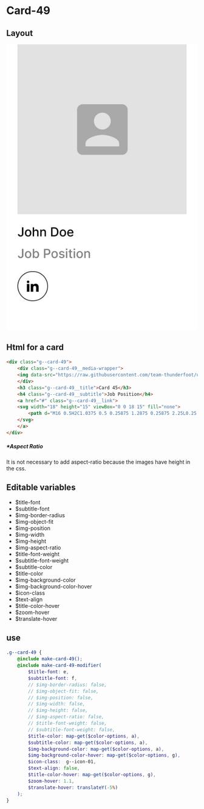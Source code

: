 # Card-49

## Layout

![alt text][card-49]

[card-49]: /src/img/global-components/card/card-49.jpg

## Html for a card

```html
<div class="g--card-49">
    <div class="g--card-49__media-wrapper">
    <img data-src="https://raw.githubusercontent.com/team-thunderfoot/ui/main/src/img/global-components/logo-placeholder.png" src="/src/img/global-components/placeholder.jpg" alt="alt text" class="g--card-49__media-wrapper__media g--lazy-01">
    </div>
    <h3 class="g--card-49__title">Card 45</h3>
    <h4 class="g--card-49__subtitle">Job Position</h4>
    <a href="#" class="g--card-49__link">
    <svg width="18" height="15" viewBox="0 0 18 15" fill="none">
        <path d="M16 0.5H2C1.0375 0.5 0.25875 1.2875 0.25875 2.25L0.25 12.75C0.25 13.7125 1.0375 14.5 2 14.5H16C16.9625 14.5 17.75 13.7125 17.75 12.75V2.25C17.75 1.2875 16.9625 0.5 16 0.5ZM15.65 4.21875L9.46375 8.08625C9.18375 8.26125 8.81625 8.26125 8.53625 8.08625L2.35 4.21875C2.26226 4.1695 2.18543 4.10295 2.12415 4.02315C2.06288 3.94334 2.01843 3.85193 1.9935 3.75445C1.96858 3.65697 1.96369 3.55544 1.97914 3.45602C1.99458 3.35659 2.03004 3.26134 2.08337 3.17601C2.1367 3.09069 2.20678 3.01707 2.28939 2.95962C2.37199 2.90217 2.46539 2.86207 2.56393 2.84176C2.66248 2.82145 2.76412 2.82135 2.86271 2.84145C2.9613 2.86156 3.05478 2.90147 3.1375 2.95875L9 6.625L14.8625 2.95875C14.9452 2.90147 15.0387 2.86156 15.1373 2.84145C15.2359 2.82135 15.3375 2.82145 15.4361 2.84176C15.5346 2.86207 15.628 2.90217 15.7106 2.95962C15.7932 3.01707 15.8633 3.09069 15.9166 3.17601C15.97 3.26134 16.0054 3.35659 16.0209 3.45602C16.0363 3.55544 16.0314 3.65697 16.0065 3.75445C15.9816 3.85193 15.9371 3.94334 15.8758 4.02315C15.8146 4.10295 15.7377 4.1695 15.65 4.21875Z" fill="black"/>
    </svg>
    </a>
</div>
```

##### \*Aspect Ratio

It is not necessary to add aspect-ratio because the images have height in the css.

## Editable variables

- $title-font
- $subtitle-font
- $img-border-radius
- $img-object-fit
- $img-position
- $img-width
- $img-height
- $img-aspect-ratio
- $title-font-weight
- $subtitle-font-weight
- $subtitle-color
- $title-color
- $img-background-color
- $img-background-color-hover
- $icon-class
- $text-align
- $title-color-hover
- $zoom-hover
- $translate-hover

## use

```scss
.g--card-49 {
    @include make-card-49();
    @include make-card-49-modifier(
        $title-font: e,
        $subtitle-font: f,
        // $img-border-radius: false,
        // $img-object-fit: false,
        // $img-position: false,
        // $img-width: false,
        // $img-height: false,
        // $img-aspect-ratio: false,
        // $title-font-weight: false,
        // $subtitle-font-weight: false,
        $title-color: map-get($color-options, a),
        $subtitle-color: map-get($color-options, a),
        $img-background-color: map-get($color-options, a),
        $img-background-color-hover: map-get($color-options, g),
        $icon-class:  g--icon-01,
        $text-align: false,
        $title-color-hover: map-get($color-options, g),
        $zoom-hover: 1.1,
        $translate-hover: translateY(-5%)
    );
}
```
